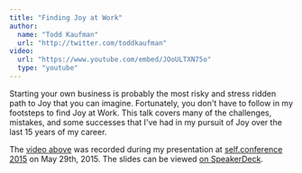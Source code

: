 ```yaml
---
title: "Finding Joy at Work"
author:
  name: "Todd Kaufman"
  url: "http://twitter.com/toddkaufman"
video:
  url: "https://www.youtube.com/embed/JOoULTXN75o"
  type: "youtube"
---
```


Starting your own business is probably the most risky and stress ridden path to Joy that you can imagine. Fortunately, you don't have to follow in my footsteps to find Joy at Work. This talk covers many of the challenges, mistakes, and some successes that I've had in my pursuit of Joy over the last 15 years of my career.

The [video above](https://www.youtube.com/watch?v=JOoULTXN75o) was recorded during my presentation at [self.conference 2015](http://selfconference.org) on May 29th, 2015. The slides can be viewed [on SpeakerDeck](https://speakerdeck.com/toddkaufman/finding-joy-at-work).

<script async class="speakerdeck-embed" data-id="0b50ac0578c94d9a887d4ff0150ffa3a" data-ratio="1.33333333333333" src="//speakerdeck.com/assets/embed.js"></script>
